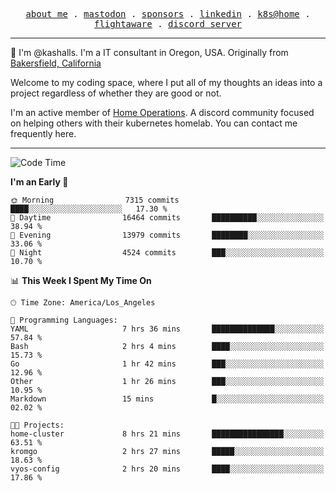 <p align="center">
  <samp>
    <a href="https://jordanjones.org/">about me</a> .
    <a rel="me" href="https://mastodon.social/@kashall">mastodon</a> .
    <a href="https://github.com/sponsors/kashalls">sponsors</a> .
    <a href="https://linkedin.com/in/jordpjones">linkedin</a> .
    <a href="https://github.com/kashalls/home-cluster">k8s@home</a> .
    <a href="https://flightaware.com/adsb/stats/user/kashalls">flightaware</a> .
    <a href="https://discord.gg/V2WrCfqba9">discord server</a>
  </samp>
</p>

----------------------------------------------------------------

:wave: I'm @kashalls. I'm a IT consultant in Oregon, USA. Originally from [Bakersfield, California](https://maps.app.goo.gl/QQMtywTWghpXB6Tu6)

Welcome to my coding space, where I put all of my thoughts an ideas into a project regardless of whether they are good or not.

I'm an active member of [Home Operations](https://discord.gg/home-operations). A discord community focused on helping others with their kubernetes homelab. You can contact me frequently here.

----------------------------------------------------------------
<!--START_SECTION:waka-->
![Code Time](http://img.shields.io/badge/Code%20Time-1%2C907%20hrs%2026%20mins-blue)

**I'm an Early 🐤** 

```text
🌞 Morning                7315 commits        ████░░░░░░░░░░░░░░░░░░░░░   17.30 % 
🌆 Daytime                16464 commits       ██████████░░░░░░░░░░░░░░░   38.94 % 
🌃 Evening                13979 commits       ████████░░░░░░░░░░░░░░░░░   33.06 % 
🌙 Night                  4524 commits        ███░░░░░░░░░░░░░░░░░░░░░░   10.70 % 
```


📊 **This Week I Spent My Time On** 

```text
🕑︎ Time Zone: America/Los_Angeles

💬 Programming Languages: 
YAML                     7 hrs 36 mins       ██████████████░░░░░░░░░░░   57.84 % 
Bash                     2 hrs 4 mins        ████░░░░░░░░░░░░░░░░░░░░░   15.73 % 
Go                       1 hr 42 mins        ███░░░░░░░░░░░░░░░░░░░░░░   12.96 % 
Other                    1 hr 26 mins        ███░░░░░░░░░░░░░░░░░░░░░░   10.95 % 
Markdown                 15 mins             █░░░░░░░░░░░░░░░░░░░░░░░░   02.02 % 

🐱‍💻 Projects: 
home-cluster             8 hrs 21 mins       ████████████████░░░░░░░░░   63.51 % 
kromgo                   2 hrs 27 mins       █████░░░░░░░░░░░░░░░░░░░░   18.63 % 
vyos-config              2 hrs 20 mins       ████░░░░░░░░░░░░░░░░░░░░░   17.86 % 
```


<!--END_SECTION:waka-->